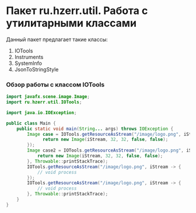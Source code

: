 Пакет ru.hzerr.util. Работа с утилитарными классами
=====================================

Данный пакет предлагает такие классы:
1. IOTools
2. Instruments
3. SystemInfo
4. JsonToStringStyle

### Обзор работы с классом IOTools

```java
import javafx.scene.image.Image;
import ru.hzerr.util.IOTools;

import java.io.IOException;

public class Main {
    public static void main(String... args) throws IOException {
        Image case = IOTools.getResourceAsStream("/image/logo.png", iStream -> {
              return new Image(iStream, 32, 32, false, false);
        });
        Image case2 = IOTools.getResourceAsStream("/image/logo.png", iStream -> {
            return new Image(iStream, 32, 32, false, false);
        }, Throwable::printStackTrace);
        IOTools.getResourceAsStream("/image/logo.png", iStream -> {
            // void process
        });
        IOTools.getResourceAsStream("/image/logo.png", iStream -> {
            // void process
        }, Throwable::printStackTrace);
    }
}
